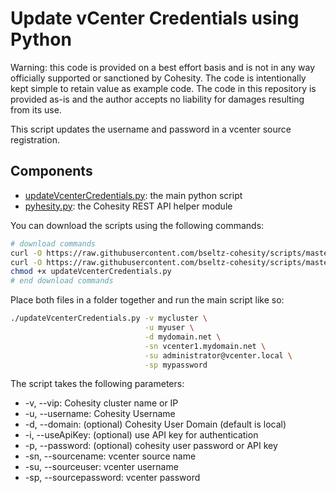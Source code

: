 # Update vCenter Credentials using Python

Warning: this code is provided on a best effort basis and is not in any way officially supported or sanctioned by Cohesity. The code is intentionally kept simple to retain value as example code. The code in this repository is provided as-is and the author accepts no liability for damages resulting from its use.

This script updates the username and password in a vcenter source registration.

## Components

* [updateVcenterCredentials.py](https://raw.githubusercontent.com/bseltz-cohesity/scripts/master/python/updateVcenterCredentials/updateVcenterCredentials.py): the main python script
* [pyhesity.py](https://raw.githubusercontent.com/bseltz-cohesity/scripts/master/python/pyhesity/pyhesity.py): the Cohesity REST API helper module

You can download the scripts using the following commands:

```bash
# download commands
curl -O https://raw.githubusercontent.com/bseltz-cohesity/scripts/master/python/updateVcenterCredentials/updateVcenterCredentials.py
curl -O https://raw.githubusercontent.com/bseltz-cohesity/scripts/master/python/pyhesity.py
chmod +x updateVcenterCredentials.py
# end download commands
```

Place both files in a folder together and run the main script like so:

```bash
./updateVcenterCredentials.py -v mycluster \
                              -u myuser \
                              -d mydomain.net \
                              -sn vcenter1.mydomain.net \
                              -su administrator@vcenter.local \
                              -sp mypassword
```

The script takes the following parameters:

* -v, --vip: Cohesity cluster name or IP
* -u, --username: Cohesity Username
* -d, --domain: (optional) Cohesity User Domain (default is local)
* -i, --useApiKey: (optional) use API key for authentication
* -p, --password: (optional) cohesity user password or API key
* -sn, --sourcename: vcenter source name
* -su, --sourceuser: vcenter username
* -sp, --sourcepassword: vcenter password
